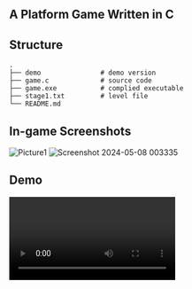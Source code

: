 ## A Platform Game Written in C
## Structure
    .
    ├── demo               # demo version
    ├── game.c             # source code
    ├── game.exe           # complied executable
    ├── stage1.txt         # level file
    └── README.md

## In-game Screenshots
![Picture1](https://github.com/hsu26zq/game/assets/95536686/7bf6f8e2-8b7f-44ee-9e2b-c511091fc882)
![Screenshot 2024-05-08 003335](https://github.com/hsu26zq/game/assets/95536686/50c8d3e0-09ce-42e1-8071-efdc21927c89)

## Demo
<video src="https://github.com/user-attachments/assets/838a115d-7123-416e-8650-18a1a36f3257"></video>
